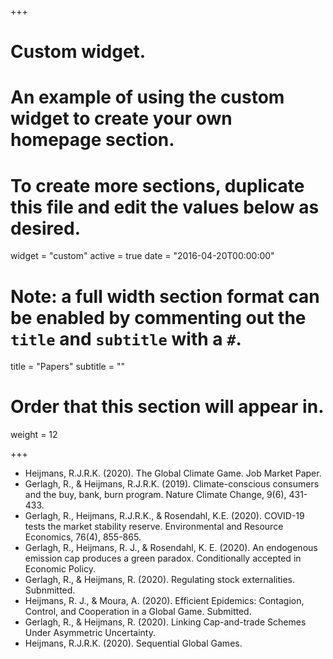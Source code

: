+++
# Custom widget.
# An example of using the custom widget to create your own homepage section.
# To create more sections, duplicate this file and edit the values below as desired.
widget = "custom"
active = true
date = "2016-04-20T00:00:00"

# Note: a full width section format can be enabled by commenting out the `title` and `subtitle` with a `#`.
title = "Papers"
subtitle = ""

# Order that this section will appear in.
weight = 12

+++

- Heijmans, R.J.R.K. (2020). The Global Climate Game. Job Market Paper.
- Gerlagh, R., & Heijmans, R.J.R.K. (2019). Climate-conscious consumers and the buy, bank, burn program. Nature Climate Change, 9(6), 431-433.
- Gerlagh, R., Heijmans, R.J.R.K., & Rosendahl, K.E. (2020). COVID-19 tests the market stability reserve. Environmental and Resource Economics, 76(4), 855-865.
- Gerlagh, R., Heijmans, R. J., & Rosendahl, K. E. (2020). An endogenous emission cap produces a green paradox. Conditionally accepted in Economic Policy.
- Gerlagh, R., & Heijmans, R. (2020). Regulating stock externalities. Subnmitted.
- Heijmans, R. J., & Moura, A. (2020). Efficient Epidemics: Contagion, Control, and Cooperation in a Global Game. Submitted.
- Gerlagh, R., & Heijmans, R. (2020). Linking Cap-and-trade Schemes Under Asymmetric Uncertainty.
- Heijmans, R.J.R.K. (2020). Sequential Global Games.
